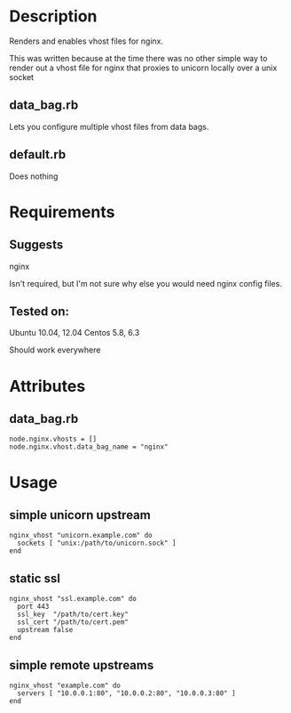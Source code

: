 Description
===========
Renders and enables vhost files for nginx.

This was written because at the time there was no other simple way to render
out a vhost file for nginx that proxies to unicorn locally over a unix socket

## data_bag.rb
Lets you configure multiple vhost files from data bags.

## default.rb
Does nothing

Requirements
============
## Suggests
nginx

Isn't required, but I'm not sure why else you would need nginx config files.

## Tested on:

Ubuntu 10.04, 12.04
Centos 5.8, 6.3

Should work everywhere

Attributes
==========

## data_bag.rb
```
node.nginx.vhosts = []
node.nginx.vhost.data_bag_name = "nginx"
```

Usage
=====

## simple unicorn upstream
```
nginx_vhost "unicorn.example.com" do
  sockets [ "unix:/path/to/unicorn.sock" ]
end
```

## static ssl
```
nginx_vhost "ssl.example.com" do
  port 443
  ssl_key  "/path/to/cert.key"
  ssl_cert "/path/to/cert.pem"
  upstream false
end
```

## simple remote upstreams

```
nginx_vhost "example.com" do
  servers [ "10.0.0.1:80", "10.0.0.2:80", "10.0.0.3:80" ]
end
```

